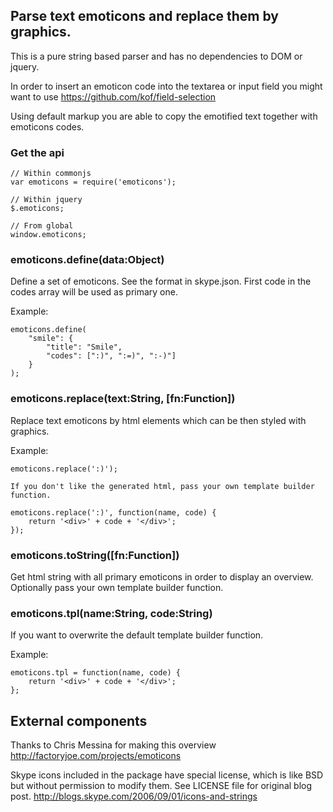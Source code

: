 ## Parse text emoticons and replace them by graphics.

This is a pure string based parser and has no dependencies to DOM or jquery.

In order to insert an emoticon code into the textarea or input field you might want to use https://github.com/kof/field-selection

Using default markup you are able to copy the emotified text together with emoticons codes.

### Get the api

    // Within commonjs
    var emoticons = require('emoticons');

    // Within jquery
    $.emoticons;

    // From global
    window.emoticons;

### emoticons.define(data:Object)

Define a set of emoticons. See the format in skype.json. First code in the codes array will be used as primary one.

Example:

    emoticons.define(
        "smile": {
            "title": "Smile",
            "codes": [":)", ":=)", ":-)"]
        }
    );

### emoticons.replace(text:String, [fn:Function])

Replace text emoticons by html elements which can be then styled with graphics.

Example:

    emoticons.replace(':)');

    If you don't like the generated html, pass your own template builder function.

    emoticons.replace(':)', function(name, code) {
        return '<div>' + code + '</div>';
    });

### emoticons.toString([fn:Function])

Get html string with all primary emoticons in order to display an overview. Optionally pass your own template builder function.

### emoticons.tpl(name:String, code:String)

If you want to overwrite the default template builder function.

Example:

    emoticons.tpl = function(name, code) {
        return '<div>' + code + '</div>';
    };


## External components

Thanks to Chris Messina for making this overview http://factoryjoe.com/projects/emoticons

Skype icons included in the package have special license, which is like BSD but without permission to modify them. See LICENSE file for original blog post.
http://blogs.skype.com/2006/09/01/icons-and-strings
